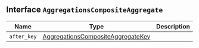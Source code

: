 ## Interface `AggregationsCompositeAggregate`

| Name | Type | Description |
| - | - | - |
| `after_key` | [AggregationsCompositeAggregateKey](./AggregationsCompositeAggregateKey.md) | &nbsp; |
